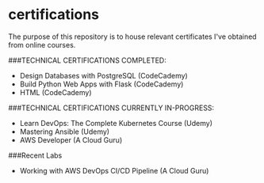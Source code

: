 # certifications

The purpose of this repository is to house relevant certificates I've obtained from online courses. 


###TECHNICAL CERTIFICATIONS COMPLETED:
- Design Databases with PostgreSQL (CodeCademy)
- Build Python Web Apps with Flask (CodeCademy)
- HTML (CodeCademy)

###TECHNICAL CERTIFICATIONS CURRENTLY IN-PROGRESS:
- Learn DevOps: The Complete Kubernetes Course (Udemy)
- Mastering Ansible (Udemy)
- AWS Developer (A Cloud Guru)

###Recent Labs
- Working with AWS DevOps CI/CD Pipeline (A Cloud Guru)
